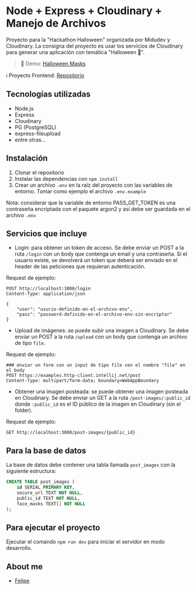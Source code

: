 # Node + Express + Cloudinary + Manejo de Archivos

Proyecto para la "Hackathon Halloween" organizada por Midudev y Cloudinary.
La consigna del proyecto es usar los servicios de Cloudinary para generar una aplicación con temática "Halloween 🎃".

> 🚀 Demo: [Halloween Masks](https://halloween.uncodigo.com/)

ℹ️ Proyecto Frontend: [Repositorio](https://github.com/felipejoq/halloween-masks)

## Tecnologías utilizadas

- Node.js
- Express
- Cloudinary
- PG (PostgreSQL)
- express-fileupload
- entre otras...

## Instalación

1. Clonar el repositorio
2. Instalar las dependencias con `npm install`
3. Crear un archivo `.env` en la raíz del proyecto con las variables de entorno. Tomar como ejemplo el archivo `.env.example`

Nota: considerar que la variable de entorno PASS_GET_TOKEN es una contraseña encriptada con el paquete argon2 y así debe ser guardada en el archivo `.env`

## Servicios que incluye

- Login: para obtener un token de acceso. Se debe enviar un POST a la ruta `/login` con un body que contenga un email y una contraseña. Si el usuario existe, se devolverá un token que deberá ser enviado en el header de las peticiones que requieran autenticación.

Request de ejemplo:
```http request
POST http://localhost:3000/login
Content-Type: application/json

{
    "user": "usurio-definido-en-el-archivo-env",
    "pass": "password-definido-en-el-archivo-env-sin-encriptar"
}
```

- Upload de imágenes: se puede subir una imagen a Cloudinary. Se debe enviar un POST a la ruta `/upload` con un body que contenga un archivo de tipo `file`.

Request de ejemplo:
```http request
### enviar un form con un input de tipo file con el nombre "file" en el body
POST https://examples.http-client.intellij.net/post
Content-Type: multipart/form-data; boundary=WebAppBoundary
```

- Obtener una imagen posteada: se puede obtener una imagen posteada en Cloudinary. Se debe enviar un GET a la ruta `/post-images/:public_id` donde `:public_id` es el ID público de la imagen en Cloudinary (sin el folder).

Request de ejemplo:
```http request
GET http://localhost:3000/post-images/{public_id}
```

## Para la base de datos
La base de datos debe contener una tabla llamada `post_images` con la siguiente estructura:

```sql
CREATE TABLE post_images (
    id SERIAL PRIMARY KEY,
    secure_url TEXT NOT NULL,
    public_id TEXT NOT NULL,
    face_masks TEXT[] NOT NULL
);
```

## Para ejecutar el proyecto
Ejecutar el comando `npm run dev` para iniciar el servidor en modo desarrollo.

## About me
- [Felipe](https://uncodigo.com/)
